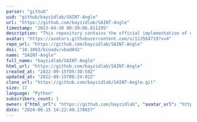 ```yaml
---
parser: "github"
uid: "github/bayzidlab/SAINT-Angle"
url: "https://github.com/bayzidlab/SAINT-Angle"
timestamp: "2023-04-30 00:39:06.811295"
description: "This repository contains the official implementation of our paper titled SAINT-Angle: self-attention augmented inception-inside-inception network and transfer learning improve protein backbone torsion angles prediction."
avatar: "https://avatars.githubusercontent.com/u/113564719?v=4"
repo_url: "https://github.com/bayzidlab/SAINT-Angle"
doi: "10.1093/bioadv/vbad042"
name: "SAINT-Angle"
full_name: "bayzidlab/SAINT-Angle"
html_url: "https://github.com/bayzidlab/SAINT-Angle"
created_at: "2022-09-15T05:30:58Z"
updated_at: "2022-09-15T08:24:02Z"
clone_url: "https://github.com/bayzidlab/SAINT-Angle.git"
size: 37
language: "Python"
subscribers_count: 1
owner: {"html_url": "https://github.com/bayzidlab", "avatar_url": "https://avatars.githubusercontent.com/u/113564719?v=4", "login": "bayzidlab", "type": "User"}
date: "2024-06-15 14:22:49.178657"
---
```

